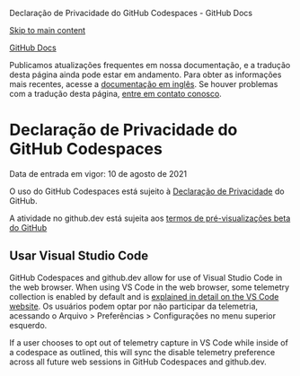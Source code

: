 Declaração de Privacidade do GitHub Codespaces - GitHub Docs

[Skip to main content](#main-content)

[](/pt)[GitHub Docs](/pt)

Publicamos atualizações frequentes em nossa documentação, e a tradução desta página ainda pode estar em andamento. Para obter as informações mais recentes, acesse a [documentação em inglês](/en). Se houver problemas com a tradução desta página, [entre em contato conosco](https://github.com/contact?form[subject]=translation%20issue%20on%20docs.github.com&form[comments]=).

Declaração de Privacidade do GitHub Codespaces
==========

Data de entrada em vigor: 10 de agosto de 2021

O uso do GitHub Codespaces está sujeito à [Declaração de Privacidade](/pt/github/site-policy/github-privacy-statement) do GitHub.

A atividade no github.dev está sujeita aos [termos de pré-visualizações beta do GitHub](/pt/github/site-policy/github-terms-of-service#j-beta-previews)

[](#)Usar Visual Studio Code
----------

GitHub Codespaces and github.dev allow for use of Visual Studio Code in the web browser. When using VS Code in the web browser, some telemetry collection is enabled by default and is [explained in detail on the VS Code website](https://code.visualstudio.com/docs/getstarted/telemetry). Os usuários podem optar por não participar da telemetria, acessando o Arquivo \> Preferências \> Configurações no menu superior esquerdo.

If a user chooses to opt out of telemetry capture in VS Code while inside of a codespace as outlined, this will sync the disable telemetry preference across all future web sessions in GitHub Codespaces and github.dev.
